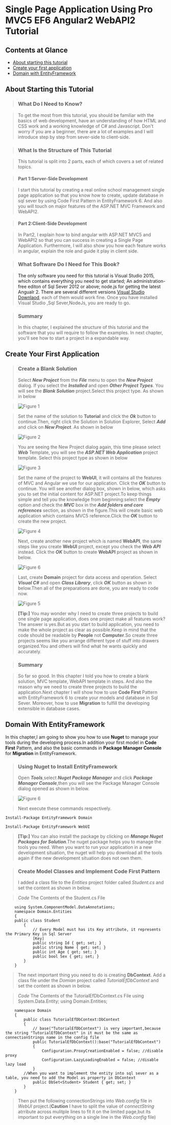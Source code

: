 #  Single Page Application Using Pro MVC5 EF6 Angular2 WebAPI2 Tutorial


## Contents at Glance

* [About starting this tutorial](#start)
* [Create your first application](#create)
* [Domain with EntityFramework](#domain)



## <a name="start">About Starting this Tutorial


>### What Do I Need to Know?

>To get the most from this tutorial, you should be familiar with the basics of web development, have an understanding of how HTML and CSS work
and a working knowledge of C# and Javascript. Don't worry if you are a beginner, there are a lot of examples and I will introduce step by step from sever-side to client-side.


>### What Is the Structure of This Tutorial

>This tutorial is split into 2 parts, each of which covers a set of related topics.

>#### Part 1:Server-Side Development

>I start this tutorial by creating a real online school management single page application so that you know how to create, update database in sql sever by using Code
First Pattern in EntityFramework 6. And also you will touch on major features of  the ASP.NET MVC Framework and WebAPI2.

>#### Part 2:Client-Side Development

>In Part2, I explain how to bind angular with ASP.NET MVC5 and WebAPI2 so that you can success in creating a Single Page Application. Furthermore, I will
also show you how each feature works in angular, explain the role and guide it play in client side.


>### What Software Do I Need for This Book?

>The only software you need for this tutorial is Visual Studio 2015, which contains everything you need to get started; An administration-free editon of Sql Sever 2012 or above;
node.js for getting the latest Angualr 2.
There are several different versions [Visual Studio Downlaod]("https://www.visualstudio.com/downloads/"), each of them would work fine. Once you have installed Visual Studio
,Sql Sever,NodeJs, you are ready to go.

>### Summary
>In this chapter, I explained the structure of this tutorial and the software that you will require to follow the examples.
    In next chapter, you'll see how to start a project in a expandable way.


## <a name="create">Create Your First Application


>### Create a Blank Solution
>Select ***New Project*** from the ***File*** menu to open the ***New Project*** dialog. If you select the ***Installed*** and open ***Other Project Types***. You 
will see the ***Blank Solution*** project.Select this project type. As shown in below

>![Figure 1](/Materials/ch01/ch01-01.png)


> Set the name of the solution to **Tutorial** and click the ***Ok*** button to continue.Then, right click the Solution in Solution Explorer, Select ***Add*** and click
on ***New Project***. As shown in below

>![Figure 2](/Materials/ch01/ch01-02.png)

>You are seeing the New Project dialog again, this time please select ***Web*** Template, you will see the ***ASP.NET Web Application*** project template. Select this project
type as shown in below

>![Figure 3](/Materials/ch01/ch01-03.png)

>Set the name of the project to **WebUI**, it will contains all the features of MVC and Angular we use for our application. Click the ***OK*** button to continue. You will see
another dialog box, shown in below, which asks you to set the initial content for ASP.NET project.To keep things simple and tell you the knowledge from beginning:select the
***Empty*** option and check the ***MVC*** box in the ***Add folders and core references*** section, as shown in the figure.This will create basic web application which
contains MVC5 reference.Click the ***OK*** button to create the new project. 

>![Figure 4](/Materials/ch01/ch01-04.png)

>Next, create another new project which is named **WebAPI**, the same steps like you create **WebUI** project, except you check the ***Web API*** instead. Click the ***OK***
button to create **WebAPI** project as shown in below.

>![Figure 6](/Materials/ch01/ch01-06.png)

>Last, create **Domain** project for data access and operation. Select ***Visual C#*** and open ***Class Library***, click ***OK*** button as shown in below.Then all of
the preparations are done, you are ready to code now.

>![Figure 5](/Materials/ch01/ch01-05.png)

> **[Tip:]** You may wonder why I need to create three projects to build one single page application, does one project make all features work?The answer is yes.But as you start to build application, you need to make the whole project as clear as possible.Keep in mind that the code should be readable by **People** not **Computer**.So create three projects seems like you arrange different type of stuff into drawers organized.You and others will find what he wants quickly and accurately.

>### Summary

>So far so good. In this chapter I told you how to create a blank solution, MVC template, WebAPI template in steps. And also the reason why we need to create three projects
to build the application.Next chapter I will show how to use **Code First** Pattern with EntityFramework 6 to create your models and database in Sql Sever. Moreover, how to 
use **Migration** to fulfill the developing extensible in database cases.


## <a name="domain">Domain With EntityFramework

In this chapter,I am going to show you how to use **Nuget** to manage your tools during the developing process.In addition your first model in **Code First** Pattern,
and also the basic commands in **Package Manager Console** for **Migration** in EntityFramework.

>### Using Nuget to Install EntityFramework
>Open ***Tools***,select ***Nuget Package Manager*** and click ***Package Manager Console***,then you will see the Package Manager Console dialog opened as shown in below.

>![Figure 6](/Materials/ch01/ch01-07.png)

>Next execute these commands respectively.

``Install-Package EntityFramework Domain`` 

``Install-Package EntityFramework WebUI``

> **[Tip:]** You can also install the package by clicking on ***Manage Nuget Packages for Solution***.The nuget package helps you to manage the tools you need. When you 
want to run your application in a new development situation, the nuget will help you download all the tools again if the new development situation does not own them.

>### Create Model Classes and Implement Code First Pattern
> I added a class file to the *Entities* project folder called *Student.cs* and set the content as shown in below. 

>*Code* The Contents of the Student.cs File

		using System.ComponentModel.DataAnnotations;
		namespace Domain.Entities
		{
   		public class Student
    		{
        		// Every Model must has its Key attribute, it represents the Primary Key in Sql Server
        		[Key]
        		public string Id { get; set; }
        		public string Name { get; set; }
        		public int Age { get; set; }
        		public bool Sex { get; set; }
    		}
		}

>The next important thing you need to do is creating **DbContext**. Add a class file under the *Domian* project called *TutorialEfDbContext* and set the content as shown in below.

>*Code* The Contents of the TutorialEfDbContext.cs File
		using System.Data.Entity;
		using Domain.Entities;


		namespace Domain
		{
    		public class TutorialEfDbContext:DbContext
    		{
        		// base("TutorialEfDbContext") is very important,because the string "TutorialEfDbContext" in it must be the same as connectionStrings name in the config file 
        		public TutorialEfDbContext():base("TutorialEfDbContext")
        		{
            		Configuration.ProxyCreationEnabled = false; //disable proxy
            		Configuration.LazyLoadingEnabled = false; //disable lazy load
        		}
			//When you want to implement the entity into sql sever as a table, you need to add the Model as property in DbContext
        		public DbSet<Student> Student { get; set; }
    		}
		}

>Then put the following connectionStrings into *Web.config* file in *WebUI* project.(**Caution** I have to split  the value of *connectString* atrribute
across mulitple lines to fit it on the limited page,but its important to put everything on a single line in the *Web.config* file)
		<connectionStrings>
    			<add name="TutorialEfDbContext" connectionString="Data Source=(localdb)\mssqllocaldb;Initial Catalog=TutorialEfDbContext;Integrated Security=True;MultipleActiveResultSets=True" providerName="System.Data.SqlClient" />
  		</connectionStrings>